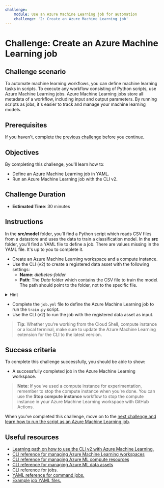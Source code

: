 ```yaml
---
challenge:
    module: Use an Azure Machine Learning job for automation
    challenge: '2: Create an Azure Machine Learning job'
---
```


# Challenge: Create an Azure Machine Learning job

## Challenge scenario

To automate machine learning workflows, you can define machine learning tasks in scripts. To execute any workflow consisting of Python scripts, use Azure Machine Learning jobs. Azure Machine Learning jobs store all metadata of a workflow, including input and output parameters. By running scripts as jobs, it's easier to track and manage your machine learning models.

## Prerequisites

If you haven't, complete the [previous challenge](01-script.md) before you continue.

## Objectives

By completing this challenge, you'll learn how to:

- Define an Azure Machine Learning job in YAML.
- Run an Azure Machine Learning job with the CLI v2.

## Challenge Duration

- **Estimated Time**: 30 minutes

## Instructions

In the **src/model** folder, you'll find a Python script which reads CSV files from a datastore and uses the data to train a classification model. In the **src** folder, you'll find a YAML file to define a job. There are values missing in the YAML file. It's up to you to complete it. 

- Create an Azure Machine Learning workspace and a compute instance.
- Use the CLI (v2) to create a registered data asset with the following settings:
    - **Name**: *diabetes-folder*
    - **Path**: The *Data* folder which contains the CSV file to train the model. The path should point to the folder, not to the specific file.

<details>
<summary>Hint</summary>
<br/>
Using the CLI (v2) you can create a data asset by defining the <a href="https://docs.microsoft.com/azure/machine-learning/reference-yaml-data">configuration in a YAML file</a> <b>or</b> by specifying the configuration in the <a href="https://docs.microsoft.com/cli/azure/ml/data?view=azure-cli-latest">CLI command</a>.
</details>
 
- Complete the `job.yml` file to define the Azure Machine Learning job to run the `train.py` script.
- Use the CLI (v2) to run the job with the registered data asset as input. 

> **Tip:**
> Whether you're working from the Cloud Shell, compute instance or a local terminal, make sure to update the Azure Machine Learning extension for the CLI to the latest version.

## Success criteria

To complete this challenge successfully, you should be able to show:

- A successfully completed job in the Azure Machine Learning workspace.

> **Note:**
> If you've used a compute instance for experimentation, remember to stop the compute instance when you're done. You can use the **Stop compute instance** workflow to stop the compute instance in your Azure Machine Learning workspace with GitHub Actions.

When you've completed this challenge, move on to the [next challenge and learn how to run the script as an Azure Machine Learning job](03-github-actions.md).

## Useful resources

- [Learning path on how to use the CLI v2 with Azure Machine Learning.](https://docs.microsoft.com/learn/paths/train-models-azure-machine-learning-cli-v2/)
- [CLI reference for managing Azure Machine Learning workspaces](https://docs.microsoft.com/cli/azure/ml/workspace?view=azure-cli-latest)
- [CLI reference for managing Azure ML compute resources](https://docs.microsoft.com/cli/azure/ml/compute?view=azure-cli-latest)
- [CLI reference for managing Azure ML data assets](https://docs.microsoft.com/cli/azure/ml/data?view=azure-cli-latest)
- [CLI reference for jobs.](https://docs.microsoft.com/cli/azure/ml/job?view=azure-cli-latest)
- [YAML reference for command jobs.](https://docs.microsoft.com/azure/machine-learning/reference-yaml-job-command) 
- [Example job YAML files.](https://github.com/Azure/azureml-examples/tree/main/cli/jobs/basics) 

